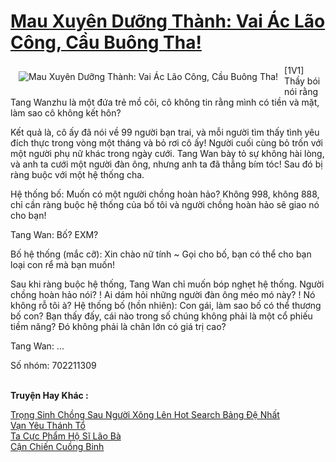 <a href="https://truyentiki.com/mau-xuyen-duong-thanh-vai-ac-lao-cong-cau-buong-tha.31850/" title="Mau Xuyên Dưỡng Thành: Vai Ác Lão Công, Cầu Buông Tha!"><h1>Mau Xuyên Dưỡng Thành: Vai Ác Lão Công, Cầu Buông Tha!</h1></a><div style="display:table"><img align="right" style="float: left; padding: 10px;" src="https://truyentiki.com/a/img/str/src/31850.jpg" alt="Mau Xuyên Dưỡng Thành: Vai Ác Lão Công, Cầu Buông Tha!">[1V1] Thầy bói nói rằng Tang Wanzhu là một đứa trẻ mồ côi, cô không tin rằng mình có tiền và mặt, làm sao cô không kết hôn? <p></p> Kết quả là, cô ấy đã nói về 99 người bạn trai, và mỗi người tìm thấy tình yêu đích thực trong vòng một tháng và bỏ rơi cô ấy! Người cuối cùng bỏ trốn với một người phụ nữ khác trong ngày cưới. Tang Wan bày tỏ sự không hài lòng, và anh ta cưới một người đàn ông, nhưng anh ta đã thẳng bím tóc! Sau đó bị ràng buộc với một hệ thống cha. <p></p> Hệ thống bố: Muốn có một người chồng hoàn hảo? Không 998, không 888, chỉ cần ràng buộc hệ thống của bố tôi và người chồng hoàn hảo sẽ giao nó cho bạn! <p></p> Tang Wan: Bố? EXM? <p></p> Bố hệ thống (mắc cỡ): Xin chào nữ tính ~ Gọi cho bố, bạn có thể cho bạn loại con rể mà bạn muốn! <p></p> Sau khi ràng buộc hệ thống, Tang Wan chỉ muốn bóp nghẹt hệ thống. Người chồng hoàn hảo nói? ! Ai dám hỏi những người đàn ông méo mó này? ! Nó không rỗ tôi à? Hệ thống bố (hồn nhiên): Con gái, làm sao bố có thể thương bố con? Bạn thấy đấy, cái nào trong số chúng không phải là một cổ phiếu tiềm năng? Đó không phải là chân lớn có giá trị cao? <p></p> Tang Wan: ... <p></p> Số nhóm: 702211309</div><p><br><b>Truyện Hay Khác :</b></p><a href="https://truyentiki.com/trong-sinh-chong-sau-nguoi-xong-len-hot-search-bang-de-nhat.31849/" alt="Trọng Sinh Chồng Sau Người Xông Lên Hot Search Bảng Đệ Nhất">Trọng Sinh Chồng Sau Người Xông Lên Hot Search Bảng Đệ Nhất</a><br/><a href="https://github.com/nownovels/top500/tree/master/truyenhay/33476/" alt="Vạn Yêu Thánh Tổ">Vạn Yêu Thánh Tổ</a><br/><a href="https://github.com/nownovels/topcv/tree/master/truyenhay/31791/README.md" alt="Ta Cực Phẩm Hộ Sĩ Lão Bà">Ta Cực Phẩm Hộ Sĩ Lão Bà</a><br/><a href="https://wikitruyen.wordpress.com/2020/06/23/can-chien-cuong-binh/" alt="Cận Chiến Cuồng Binh">Cận Chiến Cuồng Binh</a><br/>